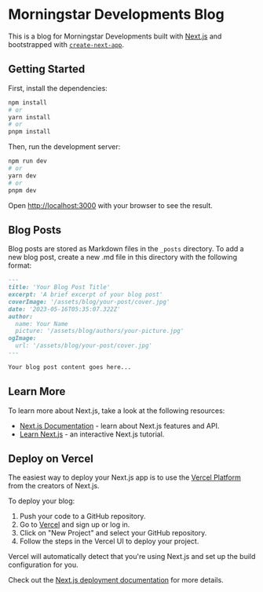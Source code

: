 # Morningstar Developments Blog

This is a blog for Morningstar Developments built with [Next.js](https://nextjs.org) and bootstrapped with [`create-next-app`](https://nextjs.org/docs/app/api-reference/cli/create-next-app).

## Getting Started

First, install the dependencies:

```bash
npm install
# or
yarn install
# or
pnpm install
```

Then, run the development server:

```bash
npm run dev
# or
yarn dev
# or
pnpm dev
```

Open [http://localhost:3000](http://localhost:3000) with your browser to see the result.

## Blog Posts

Blog posts are stored as Markdown files in the `_posts` directory. To add a new blog post, create a new .md file in this directory with the following format:

```markdown
---
title: 'Your Blog Post Title'
excerpt: 'A brief excerpt of your blog post'
coverImage: '/assets/blog/your-post/cover.jpg'
date: '2023-05-16T05:35:07.322Z'
author:
  name: Your Name
  picture: '/assets/blog/authors/your-picture.jpg'
ogImage:
  url: '/assets/blog/your-post/cover.jpg'
---

Your blog post content goes here...
```

## Learn More

To learn more about Next.js, take a look at the following resources:

- [Next.js Documentation](https://nextjs.org/docs) - learn about Next.js features and API.
- [Learn Next.js](https://nextjs.org/learn) - an interactive Next.js tutorial.

## Deploy on Vercel

The easiest way to deploy your Next.js app is to use the [Vercel Platform](https://vercel.com/new?utm_medium=default-template&filter=next.js&utm_source=create-next-app&utm_campaign=create-next-app-readme) from the creators of Next.js.

To deploy your blog:

1. Push your code to a GitHub repository.
2. Go to [Vercel](https://vercel.com) and sign up or log in.
3. Click on "New Project" and select your GitHub repository.
4. Follow the steps in the Vercel UI to deploy your project.

Vercel will automatically detect that you're using Next.js and set up the build configuration for you.

Check out the [Next.js deployment documentation](https://nextjs.org/docs/app/building-your-application/deploying) for more details.

